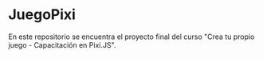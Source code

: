 # JuegoPixi
En este repositorio se encuentra el proyecto final del curso "Crea tu propio juego - Capacitación en Pixi.JS".
